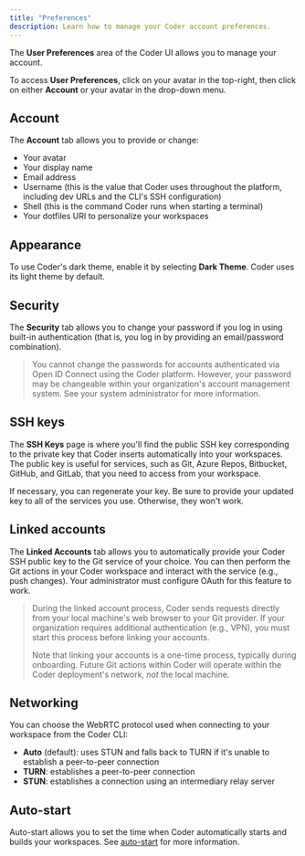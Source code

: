 ```yaml
---
title: "Preferences"
description: Learn how to manage your Coder account preferences.
---
```


The **User Preferences** area of the Coder UI allows you to manage your account.

To access **User Preferences**, click on your avatar in the top-right, then
click on either **Account** or your avatar in the drop-down menu.

## Account

The **Account** tab allows you to provide or change:

- Your avatar
- Your display name
- Email address
- Username (this is the value that Coder uses throughout the platform, including
  dev URLs and the CLI's SSH configuration)
- Shell (this is the command Coder runs when starting a terminal)
- Your dotfiles URI to personalize your workspaces

## Appearance

To use Coder's dark theme, enable it by selecting **Dark Theme**. Coder uses its
light theme by default.

## Security

The **Security** tab allows you to change your password if you log in using
built-in authentication (that is, you log in by providing an email/password
combination).

> You cannot change the passwords for accounts authenticated via Open ID Connect
> using the Coder platform. However, your password may be changeable within your
> organization's account management system. See your system administrator for
> more information.

## SSH keys

The **SSH Keys** page is where you'll find the public SSH key corresponding to
the private key that Coder inserts automatically into your workspaces. The
public key is useful for services, such as Git, Azure Repos, Bitbucket, GitHub,
and GitLab, that you need to access from your workspace.

If necessary, you can regenerate your key. Be sure to provide your updated key
to all of the services you use. Otherwise, they won't work.

## Linked accounts

The **Linked Accounts** tab allows you to automatically provide your Coder SSH
public key to the Git service of your choice. You can then perform the Git
actions in your Coder workspace and interact with the service (e.g., push
changes). Your administrator must configure OAuth for this feature to work.

> During the linked account process, Coder sends requests directly from your
> local machine's web browser to your Git provider. If your organization
> requires additional authentication (e.g., VPN), you must start this process
> before linking your accounts.
>
> Note that linking your accounts is a one-time process, typically during
> onboarding. Future Git actions within Coder will operate within the Coder
> deployment's network, _not_ the local machine.

## Networking

You can choose the WebRTC protocol used when connecting to your workspace from
the Coder CLI:

- **Auto** (default): uses STUN and falls back to TURN if it's unable to
  establish a peer-to-peer connection
- **TURN**: establishes a peer-to-peer connection
- **STUN**: establishes a connection using an intermediary relay server

## Auto-start

Auto-start allows you to set the time when Coder automatically starts and builds
your workspaces. See [auto-start](autostart.md) for more information.

